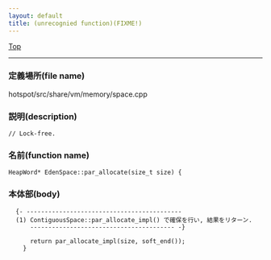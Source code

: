 ```yaml
---
layout: default
title: (unrecognied function)(FIXME!)
---
```

[Top](../index.html)

--- 
### 定義場所(file name)
hotspot/src/share/vm/memory/space.cpp
### 説明(description)

```
// Lock-free.
```

### 名前(function name)
```
HeapWord* EdenSpace::par_allocate(size_t size) {
```

### 本体部(body)
```
  {- -------------------------------------------
  (1) ContiguousSpace::par_allocate_impl() で確保を行い, 結果をリターン.
      ---------------------------------------- -}

	  return par_allocate_impl(size, soft_end());
	}
	
```


